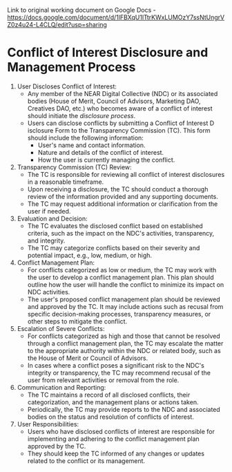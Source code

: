Link to original working document on Google Docs - https://docs.google.com/document/d/1lFBXqU1lTtrKWxLUMOzY7ssNtUngrVZ0z4u24-L4CLQ/edit?usp=sharing

# Conflict of Interest Disclosure and Management Process



1. User Discloses Conflict of Interest:
    * Any member of the NEAR Digital Collective (NDC) or its associated bodies (House of Merit, Council of Advisors, Marketing DAO, Creatives DAO, etc.) who becomes aware of a conflict of interest should initiate the _disclosure process_.
    * Users can disclose conflicts by submitting a Conflict of Interest D isclosure Form to the Transparency Commission (TC). This form should include the following information:
        * User's name and contact information.
        * Nature and details of the conflict of interest.
        * How the user is currently managing the conflict.
2. Transparency Commission (TC) Review:
    * The TC is responsible for reviewing all conflict of interest disclosures in a reasonable timeframe. 
    * Upon receiving a disclosure, the TC should conduct a thorough review of the information provided and any supporting documents.
    * The TC may request additional information or clarification from the user if needed.
3. Evaluation and Decision:
    * The TC evaluates the disclosed conflict based on established criteria, such as the impact on the NDC's activities, transparency, and integrity.
    * The TC may categorize conflicts based on their severity and potential impact, e.g., low, medium, or high.
4. Conflict Management Plan:
    * For conflicts categorized as low or medium, the TC may work with the user to develop a conflict management plan. This plan should outline how the user will handle the conflict to minimize its impact on NDC activities.
    * The user's proposed conflict management plan should be reviewed and approved by the TC. It may include actions such as recusal from specific decision-making processes, transparency measures, or other steps to mitigate the conflict.
5. Escalation of Severe Conflicts:
    * For conflicts categorized as high and those that cannot be resolved through a conflict management plan, the TC may escalate the matter to the appropriate authority within the NDC or related body, such as the House of Merit or Council of Advisors.
    * In cases where a conflict poses a significant risk to the NDC's integrity or transparency, the TC may recommend recusal of the user from relevant activities or removal from the role.
6. Communication and Reporting:
    * The TC maintains a record of all disclosed conflicts, their categorization, and the management plans or actions taken.
    * Periodically, the TC may provide reports to the NDC and associated bodies on the status and resolution of conflicts of interest.
7. User Responsibilities:
    * Users who have disclosed conflicts of interest are responsible for implementing and adhering to the conflict management plan approved by the TC.
    * They should keep the TC informed of any changes or updates related to the conflict or its management.